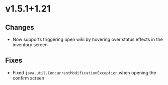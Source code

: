 # v1.5.1+1.21

## Changes

- Now supports triggering open wiki by hovering over status effects in the inventory screen

## Fixes

- Fixed `java.util.ConcurrentModificationException` when opening the confirm screen
